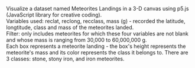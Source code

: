 Visualize a dataset named Meteorites Landings in a 3-D canvas using p5.js (JavaScript library for creative coding).  
Variables used: reclat, reclong, recclass, mass (g) - recorded the latitude, longtitude, class and mass of the meteorites landed.  
Filter: only includes meteorites for which these four variables are not blank and whose mass is ranging from 30,000 to 60,000,000 g.  
Each box represents a meteorite landing - the box's height represents the meteorite's mass and its color represents the class it belongs to. There are 3 classes: stone, stony iron, and iron meteorites.
